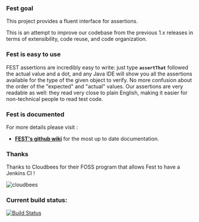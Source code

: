 ### Fest goal

This project provides a fluent interface for assertions.

This is an attempt to improve our codebase from the previous 1.x releases in terms of extensibility, code reuse,
and code organization. 

### Fest is easy to use

FEST assertions are incredibly easy to write: just type **```assertThat```** followed the actual value and a dot, and any Java 
IDE will show you all the assertions available for the type of the given object to verify. No more confusion about the 
order of the "expected" and "actual" values. Our assertions are very readable as well: they read very close to plain 
English, making it easier for non-technical people to read test code.

### Fest is documented

For more details please visit :

* **[FEST's github wiki](https://github.com/alexruiz/fest-assert-2.x/wiki)** for the most up to date documentation.

### Thanks

Thanks to Cloudbees for their FOSS program that allows Fest to have a Jenkins CI !

![cloudbees](/alexruiz/fest-assert-2.x/raw/master/src/site/resources/images/built-on-Dev@Cloud-Cloudbees.png)

### Current build status:

[![Build Status](https://secure.travis-ci.org/gesellix/fest-assert-2.x.png?branch=master)](http://travis-ci.org/gesellix/fest-assert-2.x)

